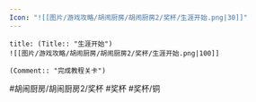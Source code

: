 ```yaml
---
Icon: "![[图片/游戏攻略/胡闹厨房/胡闹厨房2/奖杯/生涯开始.png|30]]"
---
```

```ad-common-bronze-trophy
title: (Title:: "生涯开始")
![[图片/游戏攻略/胡闹厨房/胡闹厨房2/奖杯/生涯开始.png|100]]

(Comment:: "完成教程关卡")
```

#胡闹厨房/胡闹厨房2/奖杯 #奖杯 #奖杯/铜
